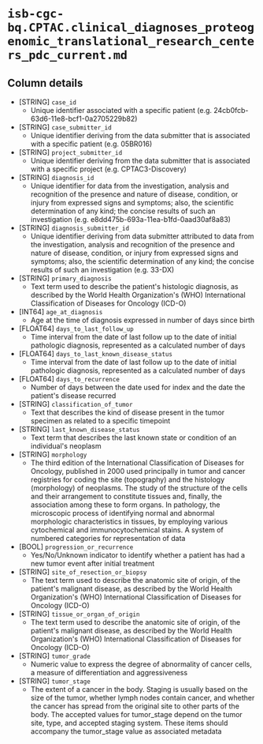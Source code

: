 # `isb-cgc-bq.CPTAC.clinical_diagnoses_proteogenomic_translational_research_centers_pdc_current.md`

## Column details

* [STRING]    `case_id`
  - Unique identifier associated with a specific patient (e.g. 24cb0fcb-63d6-11e8-bcf1-0a2705229b82)
* [STRING]    `case_submitter_id`
  - Unique identifier deriving from the data submitter that is associated with a specific patient (e.g. 05BR016)
* [STRING]    `project_submitter_id`
  - Unique identifier deriving from the data submitter that is associated with a specific project (e.g. CPTAC3-Discovery)
* [STRING]    `diagnosis_id`
  - Unique identifier for data from the investigation, analysis and recognition of the presence and nature of disease, condition, or injury from expressed signs and symptoms; also, the scientific determination of any kind; the concise results of such an investigation (e.g. e8dd475b-693a-11ea-b1fd-0aad30af8a83)
* [STRING]    `diagnosis_submitter_id`
  - Unique identifier deriving from data submitter attributed to data from the investigation, analysis and recognition of the presence and nature of disease, condition, or injury from expressed signs and symptoms; also, the scientific determination of any kind; the concise results of such an investigation (e.g. 33-DX)
* [STRING]    `primary_diagnosis`
  - Text term used to describe the patient's histologic diagnosis, as described by the World Health Organization's (WHO) International Classification of Diseases for Oncology (ICD-O)
* [INT64]    `age_at_diagnosis`
  - Age at the time of diagnosis expressed in number of days since birth
* [FLOAT64]    `days_to_last_follow_up`
  - Time interval from the date of last follow up to the date of initial pathologic diagnosis, represented as a calculated number of days
* [FLOAT64]    `days_to_last_known_disease_status`
  - Time interval from the date of last follow up to the date of initial pathologic diagnosis, represented as a calculated number of days
* [FLOAT64]    `days_to_recurrence`
  - Number of days between the date used for index and the date the patient's disease recurred
* [STRING]    `classification_of_tumor`
  - Text that describes the kind of disease present in the tumor specimen as related to a specific timepoint
* [STRING]    `last_known_disease_status`
  - Text term that describes the last known state or condition of an individual's neoplasm
* [STRING]    `morphology`
  - The third edition of the International Classification of Diseases for Oncology, published in 2000 used principally in tumor and cancer registries for coding the site (topography) and the histology (morphology) of neoplasms. The study of the structure of the cells and their arrangement to constitute tissues and, finally, the association among these to form organs. In pathology, the microscopic process of identifying normal and abnormal morphologic characteristics in tissues, by employing various cytochemical and immunocytochemical stains. A system of numbered categories for representation of data
* [BOOL]    `progression_or_recurrence`
  - Yes/No/Unknown indicator to identify whether a patient has had a new tumor event after initial treatment
* [STRING]    `site_of_resection_or_biopsy`
  - The text term used to describe the anatomic site of origin, of the patient's malignant disease, as described by the World Health Organization's (WHO) International Classification of Diseases for Oncology (ICD-O)
* [STRING]    `tissue_or_organ_of_origin`
  - The text term used to describe the anatomic site of origin, of the patient's malignant disease, as described by the World Health Organization's (WHO) International Classification of Diseases for Oncology (ICD-O)
* [STRING]    `tumor_grade`
  - Numeric value to express the degree of abnormality of cancer cells, a measure of differentiation and aggressiveness
* [STRING]    `tumor_stage`
  - The extent of a cancer in the body. Staging is usually based on the size of the tumor, whether lymph nodes contain cancer, and whether the cancer has spread from the original site to other parts of the body. The accepted values for tumor_stage depend on the tumor site, type, and accepted staging system. These items should accompany the tumor_stage value as associated metadata

